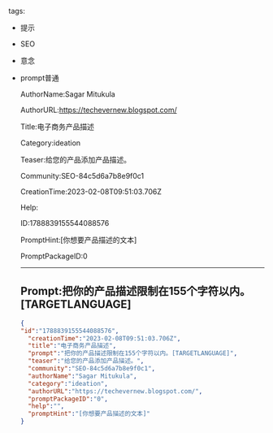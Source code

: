   tags: 
- 提示
- SEO
- 意念
- prompt普通

  AuthorName:Sagar Mitukula

  AuthorURL:https://techevernew.blogspot.com/

  Title:电子商务产品描述

  Category:ideation

  Teaser:给您的产品添加产品描述。

  Community:SEO-84c5d6a7b8e9f0c1

  CreationTime:2023-02-08T09:51:03.706Z

  Help:

  ID:1788839155544088576

  PromptHint:[你想要产品描述的文本]

  PromptPackageID:0

  ---

  ## Prompt:把你的产品描述限制在155个字符以内。[TARGETLANGUAGE]

  ```json
  {
  "id":"1788839155544088576",
    "creationTime":"2023-02-08T09:51:03.706Z",
    "title":"电子商务产品描述",
    "prompt":"把你的产品描述限制在155个字符以内。[TARGETLANGUAGE]",
    "teaser":"给您的产品添加产品描述。",
    "community":"SEO-84c5d6a7b8e9f0c1",
    "authorName":"Sagar Mitukula",
    "category":"ideation",
    "authorURL":"https://techevernew.blogspot.com/",
    "promptPackageID":"0",
    "help":"",
    "promptHint":"[你想要产品描述的文本]"
  }
  ```
